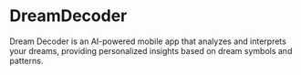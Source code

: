 # DreamDecoder
Dream Decoder is an AI-powered mobile app that analyzes and interprets your dreams, providing personalized insights based on dream symbols and patterns.
